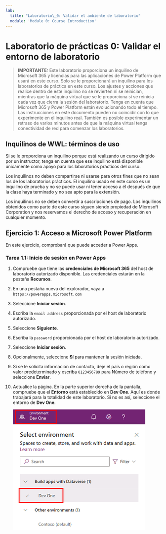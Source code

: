 ```yaml
---
lab:
  title: "Laboratorio\_0: Validar el ambiente de laboratorio"
  module: 'Module 0: Course Introduction'
---
```


# Laboratorio de prácticas 0: Validar el entorno de laboratorio

> **IMPORTANTE:** Este laboratorio proporciona un inquilino de Microsoft 365 y licencias para las aplicaciones de Power Platform que usará en este curso. Solo se le proporcionará un inquilino para los laboratorios de práctica en este curso. Los ajustes y acciones que realice dentro de este inquilino no se revierten ni se reinician, mientras que la máquina virtual que se le proporciona sí se reinicia cada vez que cierra la sesión del laboratorio. Tenga en cuenta que Microsoft 365 y Power Platform están evolucionando todo el tiempo. Las instrucciones en este documento pueden no coincidir con lo que experimente en el inquilino real. También es posible experimentar un retraso de varios minutos antes de que la máquina virtual tenga conectividad de red para comenzar los laboratorios.

## Inquilinos de WWL: términos de uso

Si se le proporciona un inquilino porque está realizando un curso dirigido por un instructor, tenga en cuenta que ese inquilino está disponible únicamente como apoyo para los laboratorios prácticos del curso.

Los inquilinos no deben compartirse ni usarse para otros fines que no sean los de los laboratorios prácticos. El inquilino usado en este curso es un inquilino de prueba y no se puede usar ni tener acceso a él después de que la clase haya terminado y no sea apto para la extensión.

Los inquilinos no se deben convertir a suscripciones de pago. Los inquilinos obtenidos como parte de este curso siguen siendo propiedad de Microsoft Corporation y nos reservamos el derecho de acceso y recuperación en cualquier momento.

## Ejercicio 1: Acceso a Microsoft Power Platform

En este ejercicio, comprobará que puede acceder a Power Apps.

### Tarea 1.1: Inicio de sesión en Power Apps

1. Compruebe que tiene las **credenciales de Microsoft 365** del host de laboratorio autorizado disponible. Las credenciales estarán en la pestaña **Recursos**.

1. En una pestaña nueva del explorador, vaya a `https://powerapps.microsoft.com`

1. Seleccione **Iniciar sesión**.

1. Escriba la `email address` proporcionada por el host de laboratorio autorizado.

1. Seleccione **Siguiente**.

1. Escriba la `password` proporcionada por el host de laboratorio autorizado.

1. Seleccione **Iniciar sesión**.

1. Opcionalmente, seleccione **Sí** para mantener la sesión iniciada.

1. Si se le solicita información de contacto, deje el país o región como valor predeterminado y escriba `0123456789` para Número de teléfono y seleccione **Enviar**.

1. Actualice la página. En la parte superior derecha de la pantalla, compruebe que el **Entorno** está establecido en **Dev One**. Aquí es donde trabajará para la totalidad de este laboratorio. Si no es así, seleccione el entorno de **Dev One**.

    ![Selector de entorno.](../media/select-dev-one-environment.png)
